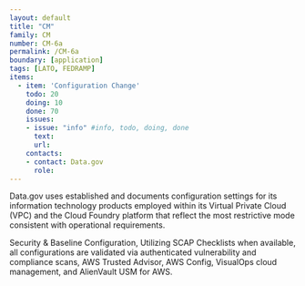```yaml
---
layout: default
title: "CM"
family: CM
number: CM-6a
permalink: /CM-6a
boundary: [application]
tags: [LATO, FEDRAMP]
items:
  - item: 'Configuration Change'
    todo: 20
    doing: 10
    done: 70   
    issues:
    - issue: "info" #info, todo, doing, done
      text:
      url:
    contacts:
    - contact: Data.gov
      role:
---
```

Data.gov uses established and documents configuration settings for its information technology products employed within its Virtual Private Cloud (VPC) and the Cloud Foundry platform that reflect the most restrictive mode consistent with operational requirements.

Security & Baseline Configuration, Utilizing SCAP Checklists when available, all configurations are validated via authenticated vulnerability and compliance scans, AWS Trusted Advisor, AWS Config, VisualOps cloud management, and AlienVault USM for AWS. 
